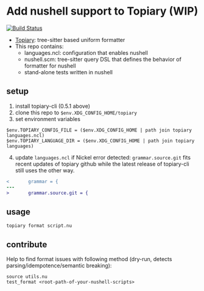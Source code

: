 # Add nushell support to Topiary (WIP)
[![Build Status](https://img.shields.io/github/actions/workflow/status/blindfs/topiary-nushell/ci.yml?branch=main)](https://github.com/blindfs/topiary-nushell/actions)

* [Topiary](https://github.com/tweag/topiary): tree-sitter based uniform formatter
* This repo contains:
  - languages.ncl: configuration that enables nushell
  - nushell.scm: tree-sitter query DSL that defines the behavior of formatter for nushell
  - stand-alone tests written in nushell

## setup

1. install topiary-cli (0.5.1 above)
2. clone this repo to `$env.XDG_CONFIG_HOME/topiary`
3. set environment variables
```nu
$env.TOPIARY_CONFIG_FILE = ($env.XDG_CONFIG_HOME | path join topiary languages.ncl)
$env.TOPIARY_LANGUAGE_DIR = ($env.XDG_CONFIG_HOME | path join topiary languages)
```
4. update `languages.ncl` if Nickel error detected: `grammar.source.git` fits recent updates of topiary github
while the latest release of topiary-cli still uses the other way.

```diff
<       grammar = {
---
>       grammar.source.git = {
```

## usage

`topiary format script.nu`

## contribute

Help to find format issues with following method (dry-run, detects parsing/idempotence/semantic breaking):

```nu
source utils.nu
test_format <root-path-of-your-nushell-scripts>
```
